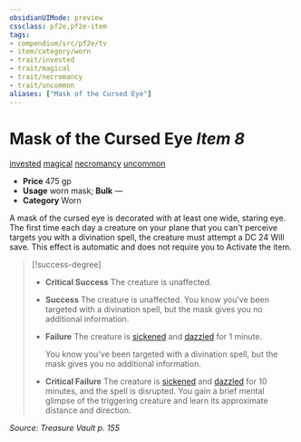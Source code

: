```yaml
---
obsidianUIMode: preview
cssclass: pf2e,pf2e-item
tags:
- compendium/src/pf2e/tv
- item/category/worn
- trait/invested
- trait/magical
- trait/necromancy
- trait/uncommon
aliases: ["Mask of the Cursed Eye"]
---
```

# Mask of the Cursed Eye *Item 8*  
[invested](rules/traits/invested.md "Invested Item Trait")  [magical](rules/traits/magical.md "Magical Item Trait")  [necromancy](rules/traits/necromancy.md "Necromancy School Trait")  [uncommon](rules/traits/uncommon.md "Uncommon Rarity Trait")  

- **Price** 475 gp
- **Usage** worn mask; **Bulk** —
- **Category** Worn

A mask of the cursed eye is decorated with at least one wide, staring eye. The first time each day a creature on your plane that you can't perceive targets you with a divination spell, the creature must attempt a DC 24 Will save. This effect is automatic and does not require you to Activate the item.

> [!success-degree] 
> - **Critical Success** The creature is unaffected.
> - **Success** The creature is unaffected. You know you've been targeted with a divination spell, but the mask gives you no additional information.
> - **Failure** The creature is [sickened](rules/conditions.md#Sickened) and [dazzled](rules/conditions.md#Dazzled) for 1 minute.
>
>    You know you've been targeted with a divination spell, but the mask gives you no additional information.
> - **Critical Failure** The creature is [sickened](rules/conditions.md#Sickened) and [dazzled](rules/conditions.md#Dazzled) for 10 minutes, and the spell is disrupted. You gain a brief mental glimpse of the triggering creature and learn its approximate distance and direction.

*Source: Treasure Vault p. 155*